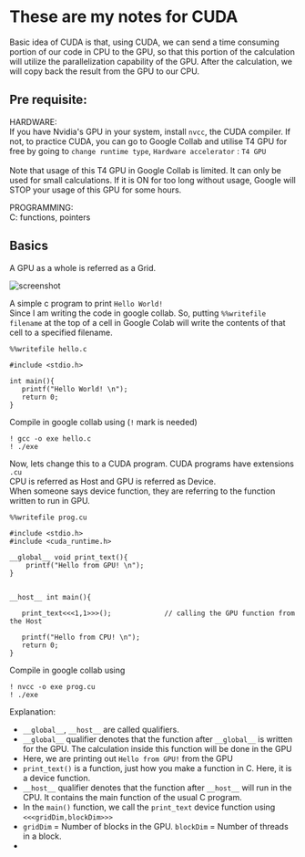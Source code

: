 # These are my notes for CUDA 
Basic idea of CUDA is that, using CUDA, we can send a time consuming portion of our code in CPU to the GPU, so that this portion of the calculation will utilize the parallelization capability of the GPU. After the calculation, we will copy back the result from the GPU to our CPU.  

## Pre requisite: </br>

HARDWARE:</br> 
If you have Nvidia's GPU in your system, install `nvcc`, the CUDA compiler. If not, to practice CUDA, you can go to Google Collab and utilise T4 GPU for free by going to `change runtime type`, `Hardware accelerator` : `T4 GPU` </br>
</br>
Note that usage of this T4 GPU in Google Collab is limited. It can only be used for small calculations. If it is ON for too long without usage, Google will STOP your usage of this GPU for some hours.</br>

PROGRAMMING: </br>
C: functions, pointers


## Basics
A GPU as a whole is referred as a Grid.

![screenshot](screenshot.png)



A simple c program to print `Hello World!`<br/>
Since I am writing the code in google collab. So, putting `%%writefile filename` at the top of a cell in Google Colab will write the contents of that cell to a specified filename.
```
%%writefile hello.c

#include <stdio.h>

int main(){
   printf("Hello World! \n");
   return 0;
}
```

Compile in google collab using (`!` mark is needed) 
```
! gcc -o exe hello.c
! ./exe
```

Now, lets change this to a CUDA program. CUDA programs have extensions `.cu` </br> 
CPU is referred as Host and GPU is referred as Device. </br>
When someone says device function, they are referring to the function written to run in GPU.  

```
%%writefile prog.cu

#include <stdio.h>
#include <cuda_runtime.h>

__global__ void print_text(){                   
    printf("Hello from GPU! \n");
}


__host__ int main(){

   print_text<<<1,1>>>();             // calling the GPU function from the Host

   printf("Hello from CPU! \n");
   return 0;
}
```
Compile in google collab using 
```
! nvcc -o exe prog.cu
! ./exe
```

Explanation:
* `__global__`, `__host__` are called qualifiers.
* `__global__` qualifier denotes that the function after `__global__` is written for the GPU. The calculation inside this function will be done in the GPU
* Here, we are printing out `Hello from GPU!` from the GPU
* `print_text()` is a function, just how you make a function in C. Here, it is a device function.
* `__host__` qualifier denotes that the function after `__host__` will run in the CPU. It contains the main function of the usual C program.
* In the `main()` function, we call the `print_text` device function using `<<<gridDim,blockDim>>>`
* `gridDim` = Number of blocks in the GPU. `blockDim` = Number of threads in a block.
*     



<!---

## Static global memory variables

* Create static variable using the qualifier __device__
* The unique thing about static variable is that it does not require a cudaMalloc(). The variable is accessible by both device function and host function.
--->
